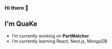 ### Hi there 👋

## I'm QuaKe

- I’m currently working on **PartMatcher**
- I’m currently learning React, Next.js, MongoDB
